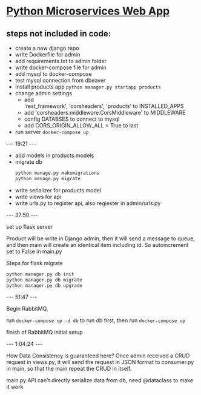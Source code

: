 # [Python Microservices Web App ](<https://www.youtube.com/watch?v=0iB5IPoTDts>)

## steps not included in code:

- create a new django repo
- write Dockerfile for admin
- add requirements.txt to admin folder
- write docker-compose file for admin
- add mysql to docker-compose
- test mysql connection from dbeaver
- install products app `python manager.py startapp products`
- change admin settings 
  - add     
    'rest_framework',
    'corsheaders',
    'products'
    to INSTALLED_APPS
  - add 'corsheaders.middleware.CorsMiddleware' to MIDDLEWARE
  - config DATABSES to connect to mysql
  - add CORS_ORIGIN_ALLOW_ALL = True to last
- run server `docker-compose up`

--- 19:21 ---

- add models in products.models
- migrate db 
    ```bash 
    python manage.py makemigrations
    python manage.py migrate
    ```
- write serializer for products model
- write views for api
- write urls.py to register api, also regiester in admin/urls.py

--- 37:50 ---

set up flask server

Product will be write in Django admin, then it will send a message to queue, and then main will create an identical item including id. So autoincrement set to False in main.py

Steps for flask migrate

```bash
python manager.py db init
python manager.py db migrate
python manager.py db upgrade
```

--- 51:47 ---

Begin RabbitMQ,

run `docker-compose up -d db` to run db first, then run
`docker-compose up`

finish of RabbitMQ initial setup

--- 1:04:24 ---

How Data Consistency is guaranteed here?
Once admin received a CRUD request in views.py, it will send the request in JSON format to consumer.py in main, so that the main repeat the CRUD in itself.

main.py API can't directly serialize data from db, need @dataclass to make it work

